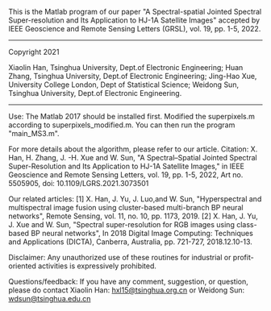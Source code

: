 
This is the Matlab program of our paper 
"A Spectral-spatial Jointed Spectral Super-resolution and Its Application to HJ-1A Satellite Images" 
accepted by IEEE Geoscience and Remote Sensing Letters (GRSL), vol. 19, pp. 1-5, 2022.

----------------------------------------------------------------------------------------------------
Copyright 2021

Xiaolin Han, Tsinghua University, Dept.of Electronic Engineering;
Huan Zhang, Tsinghua University, Dept.of Electronic Engineering;
Jing-Hao Xue, University College London, Dept of Statistical Science;
Weidong Sun, Tsinghua University, Dept.of Electronic Engineering.

----------------------------------------------------------------------------------------------------
Use:
The Matlab 2017 should be installed first.
Modified the superpixels.m according to superpixels_modified.m.
You can then run the program "main_MS3.m".

For more details about the algorithm, please refer to our article.
Citation:
X. Han, H. Zhang, J. -H. Xue and W. Sun, "A Spectral–Spatial Jointed Spectral Super-Resolution and Its Application to HJ-1A Satellite Images," in IEEE Geoscience and Remote Sensing Letters, vol. 19, pp. 1-5, 2022, Art no. 5505905, doi: 10.1109/LGRS.2021.3073501

Our related articles:
[1] X. Han, J. Yu, J. Luo,and W. Sun, "Hyperspectral and multispectral image fusion using cluster-based multi-branch BP neural networks", Remote Sensing, vol. 11, no. 10, pp. 1173, 2019. 
[2] X. Han, J. Yu, J. Xue and W. Sun, "Spectral super-resolution for RGB images using class-based BP neural networks", In 2018 Digital Image Computing: Techniques and Applications (DICTA), Canberra, Australia, pp. 721-727, 2018.12.10-13. 

Disclaimer:
Any unauthorized use of these routines for industrial or profit-oriented activities is expressively prohibited.

Questions/feedback:
If you have any comment, suggestion, or question, please do
contact Xiaolin Han: hxl15@tsinghua.org.cn
or Weidong Sun: wdsun@tsinghua.edu.cn 

